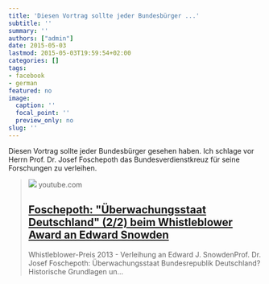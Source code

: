 ```yaml
---
title: 'Diesen Vortrag sollte jeder Bundesbürger ...'
subtitle: ''
summary: ''
authors: ["admin"]
date: 2015-05-03
lastmod: 2015-05-03T19:59:54+02:00
categories: []
tags:
- facebook
- german
featured: no
image:
  caption: ''
  focal_point: ''
  preview_only: no
slug: ''
---
```

Diesen Vortrag sollte jeder Bundesbürger gesehen haben. Ich schlage vor Herrn Prof. Dr. Josef Foschepoth das Bundesverdienstkreuz für seine Forschungen zu verleihen.
> [![](https://i.ytimg.com/vi/uUmYipZJO8s/maxresdefault.jpg)](https://www.youtube.com/watch?v=uUmYipZJO8s)
> youtube.com
> ## [Foschepoth: "Überwachungsstaat Deutschland" (2/2) beim Whistleblower Award an Edward Snowden](https://www.youtube.com/watch?v=uUmYipZJO8s)
>
>Whistleblower-Preis 2013 - Verleihung an Edward J. SnowdenProf. Dr. Josef Foschepoth: Überwachungsstaat Bundesrepublik Deutschland? Historische Grundlagen un...



